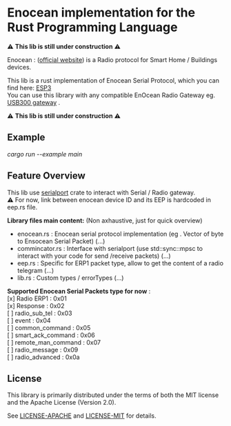 # Enocean implementation for the Rust Programming Language           
         
:warning: **This lib is still under construction** :warning:           
         
Enocean : ([official website](https://www.enocean.com/en/)) is a Radio protocol for Smart Home / Buildings devices.         
         
This lib is a rust implementation of Enocean Serial Protocol, which you can find here: [ESP3](https://www.enocean.com/esp)           
You can use this library with any compatible EnOcean Radio Gateway eg. [USB300 gateway](https://www.enocean.com/en/enocean-modules/details/usb-300-oem/) .           
         
:warning: **This lib is still under construction** :warning:       

## Example    
*cargo run --example main*   
         
## Feature Overview           
         
This lib use [serialport](https://crates.io/crates/serialport) crate to interact with Serial / Radio gateway.      
:warning: For now, link between enocean device ID and its EEP is hardcoded in eep.rs file.

**Library files main content:** (Non axhaustive, just for quick overview)   
- enocean.rs : Enocean serial protocol implementation (eg . Vector of byte to Ensocean Serial Packet)  (...)   
- commincator.rs : Interface with serialport (use std::sync::mpsc to interact with your code for send /receive packets) (...)     
- eep.rs : Specific for ERP1 packet type, allow to get the content of a radio telegram (...)   
- lib.rs : Custom types / errorTypes (...)   


**Supported Enocean Serial Packets type for now** :              
[x] Radio ERP1 : 0x01             
[x] Response : 0x02              
[ ] radio_sub_tel : 0x03                
[ ] event : 0x04              
[ ] common_command : 0x05             
[ ] smart_ack_command : 0x06             
[ ] remote_man_command : 0x07             
[ ] radio_message : 0x09             
[ ] radio_advanced : 0x0a                                 
            

## License         
[license]: #license         
         
This library is primarily distributed under the terms of both the MIT license         
and the Apache License (Version 2.0).           
         
See [LICENSE-APACHE](LICENSE-APACHE) and [LICENSE-MIT](LICENSE-MIT) for details.         